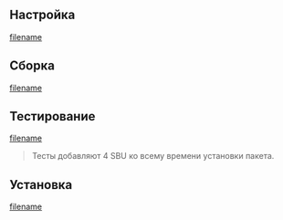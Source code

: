 <pkg :name="'check'" instsize showsbu2></pkg>

## Настройка

[filename](../packages/check/configure ':include')

## Сборка

[filename](../packages/check/build ':include')

## Тестирование

[filename](../packages/check/test ':include')

> Тесты добавляют 4 SBU ко всему времени установки пакета.

## Установка

[filename](../packages/check/install ':include')

<script>
	new Vue({ el: '#main' })
</script>
